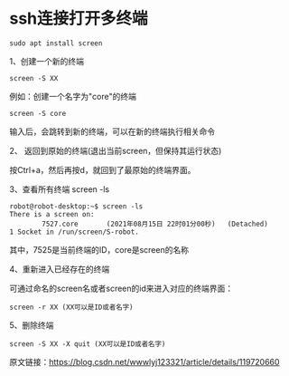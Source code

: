 # ssh连接打开多终端

```shell
sudo apt install screen
```

1、创建一个新的终端

```
screen -S XX
```

例如：创建一个名字为"core"的终端

```
screen -S core
```

输入后，会跳转到新的终端，可以在新的终端执行相关命令


2、  返回到原始的终端(退出当前screen，但保持其运行状态)

按Ctrl+a，然后再按d，就回到了最原始的终端界面。

3、查看所有终端  screen -ls

```
robot@robot-desktop:~$ screen -ls
There is a screen on:
        7527.core       (2021年08月15日 22时01分00秒)   (Detached)
1 Socket in /run/screen/S-robot.
```

其中，7525是当前终端的ID，core是screen的名称

4、重新进入已经存在的终端

可通过命名的screen名或者screen的id来进入对应的终端界面：

```
screen -r XX (XX可以是ID或者名字)
```

5、删除终端

```
screen -S XX -X quit (XX可以是ID或者名字)
```

原文链接：https://blog.csdn.net/wwwlyj123321/article/details/119720660